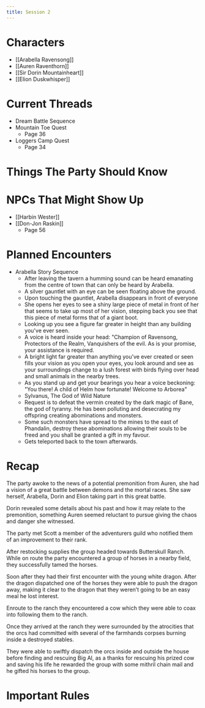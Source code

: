 ```yaml
---
title: Session 2
---
```

# Characters

- [[Arabella Ravensong]]
- [[Auren Raventhorn]]
- [[Sir Dorin Mountainheart]]
- [[Elion Duskwhisper]]

# Current Threads

- Dream Battle Sequence
- Mountain Toe Quest
	- Page 36
- Loggers Camp Quest
	- Page 34

# Things The Party Should Know

# NPCs That Might Show Up

- [[Harbin Wester]]
- [[Don-Jon Raskin]]
	- Page 56

# Planned Encounters

- Arabella Story Sequence
	- After leaving the tavern a humming sound can be heard emanating from the centre of town that can only be heard by Arabella.
	- A silver gauntlet with an eye can be seen floating above the ground.
	- Upon touching the gauntlet, Arabella disappears in front of everyone
	- She opens her eyes to see a shiny large piece of metal in front of her that seems to take up most of her vision, stepping back you see that this piece of metal forms that of a giant boot.
	- Looking up you see a figure far greater in height than any building you've ever seen.
	- A voice is heard inside your head: "Champion of Ravensong, Protectors of the Realm, Vanquishers of the evil. As is your promise, your assistance is required.
	- A bright light far greater than anything you've ever created or seen fills your vision as you open your eyes, you look around and see as your surroundings change to a lush forest with birds flying over head and small animals in the nearby trees.
	- As you stand up and get your bearings you hear a voice beckoning: "You there! A child of Helm how fortunate! Welcome to Arborea"
	- Sylvanus, The God of Wild Nature
	- Request is to defeat the vermin created by the dark magic of Bane, the god of tyranny. He has been polluting and desecrating my offspring creating abominations and monsters.
	- Some such monsters have spread to the mines to the east of Phandalin, destroy these abominations allowing their souls to be freed and you shall be granted a gift in my favour. 
	- Gets teleported back to the town afterwards.


# Recap

The party awoke to the news of a potential premonition from Auren, she had a vision of a great battle between demons and the mortal races. She saw herself, Arabella, Dorin and Elion taking part in this great battle.

Dorin revealed some details about his past and how it may relate to the premonition, something Auren seemed reluctant to pursue giving the chaos and danger she witnessed.

The party met Scott a member of the adventurers guild who notified them of an improvement to their rank.

After restocking supplies the group headed towards Butterskull Ranch. While on route the party encountered a group of horses in a nearby field, they successfully tamed the horses. 

Soon after they had their first encounter with the young white dragon. After the dragon dispatched one of the horses they were able to push the dragon away, making it clear to the dragon that they weren’t going to be an easy meal he lost interest.

Enroute to the ranch they encountered a cow which they were able to coax into following them to the ranch. 

Once they arrived at the ranch they were surrounded by the atrocities that the orcs had committed with several of the farmhands corpses burning inside a destroyed stables.

They were able to swiftly dispatch the orcs inside and outside the house before finding and rescuing Big Al, as a thanks for rescuing his prized cow and saving his life he rewarded the group with some mithril chain mail and he gifted his horses to the group.


# Important Rules